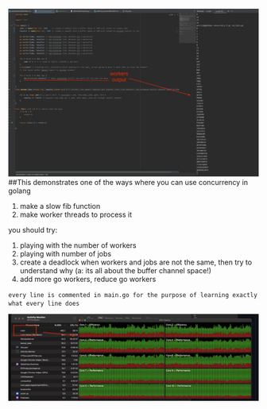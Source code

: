 ![img_1.png](img_1.png)
##This demonstrates one of the ways where you can use concurrency in golang
1. make a slow fib function
2. make worker threads to process it

you should try:
1. playing with the number of workers
2. playing with number of jobs
3. create a deadlock when workers and jobs are not the same, then try to understand why (a: its all about the buffer channel space!)
4. add more go workers, reduce go workers

`every line is commented in main.go for the purpose of learning exactly what every line does`

![img.png](img.png)
